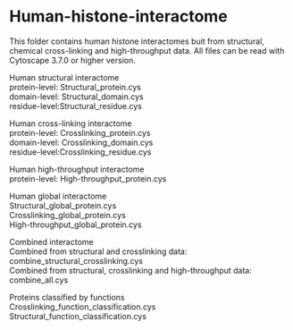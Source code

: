 # Human-histone-interactome
This folder contains human histone interactomes buit from structural, chemical cross-linking and high-throughput data.
All files can be read with Cytoscape 3.7.0 or higher version.

Human structural interactome                                                                                                                                   
protein-level: Structural_protein.cys                                
domain-level: Structural_domain.cys                                             
residue-level:Structural_residue.cys                                  

Human cross-linking interactome                                
protein-level: Crosslinking_protein.cys                        
domain-level: Crosslinking_domain.cys                        
residue-level:Crosslinking_residue.cys                                            

Human high-throughput interactome                         
protein-level: High-throughput_protein.cys                       

Human global interactome                 
Structural_global_protein.cys                        
Crosslinking_global_protein.cys                       
High-throughput_global_protein.cys                                       

Combined interactome                        
Combined from structural and crosslinking data: combine_structural_crosslinking.cys                
Combined from structural, crosslinking and high-throughput data: combine_all.cys

Proteins classified by functions                  
Crosslinking_function_classification.cys                
Structural_function_classification.cys                    
